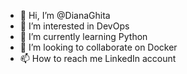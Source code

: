 - 👋 Hi, I’m @DianaGhita
- 👀 I’m interested in DevOps
- 🌱 I’m currently learning Python
- 💞️ I’m looking to collaborate on Docker
- 📫 How to reach me LinkedIn account

<!---
DianaGhita/DianaGhita is a ✨ special ✨ repository because its `README.md` (this file) appears on your GitHub profile.
You can click the Preview link to take a look at your changes.
--->
